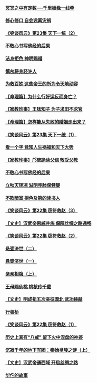 #### [冥冥之中有定数──千里姻缘一线牵](../pages/prog647/a102643074.md?t=08140124) 

#### [修心修口 自会远离灾祸](../pages/prog647/a102643036.md?t=08140124) 

#### [《笑谈风云》第23集 天下一统（2）](../pages/prog647/a102643014.md?t=08140124) 

#### [不敬心书写佛经的后果](../pages/prog647/a102642368.md?t=08140124) 

#### [洁身拒色 神明赐福](../pages/prog647/a102642363.md?t=08140124) 

#### [慎勿将身轻许人](../pages/prog647/a102642222.md?t=08140124) 

#### [为救百姓 这些帝王的所为令天地动容](../pages/prog647/a102642052.md?t=08140124) 

#### [【命理篇】为什么行好运反而身亡？](../pages/prog647/a102641592.md?t=08140124) 

#### [【家教珍事】王猛知子 为子求田不求官](../pages/prog647/a102641580.md?t=08140124) 

#### [【命理篇】怎样能从失败的婚姻走出来？](../pages/prog647/a102640802.md?t=08140124) 

#### [《笑谈风云》第23集 天下一统（1）](../pages/prog647/a102640791.md?t=08140124) 

#### [看一个字 竟知人生祸福和天下大势](../pages/prog647/a102640137.md?t=08140124) 

#### [【家教珍事】邝埜跪读父信 敬受父教](../pages/prog647/a102640131.md?t=08140124) 

#### [不敬心书写佛经的后果](../pages/prog647/a102639970.md?t=08140124) 

#### [立秋天转凉 滋阴养肺保健康](../pages/prog647/a102639236.md?t=08140124) 

#### [不欺暗室 拒色及第的读书人](../pages/prog647/a102639223.md?t=08140124) 

#### [《笑谈风云》第22集 窃符救赵（3）](../pages/prog647/a102639213.md?t=08140124) 

#### [【文史】汉武帝恩威并施 保障丝绸之路通畅](../pages/prog647/a102638665.md?t=08140124) 

#### [《笑谈风云》第22集 窃符救赵（2）](../pages/prog647/a102638635.md?t=08140124) 

#### [悬壶济世（二）](../pages/prog647/a102637876.md?t=08140124) 

#### [悬壶济世（一）](../pages/prog647/a102637864.md?t=08140124) 

#### [亲亲相隐（上）](../pages/prog647/a102637311.md?t=08140124) 

#### [王母赐仙桃 桃核传千载](../pages/prog647/a102636523.md?t=08140124) 

#### [【文史】明成祖五次亲征漠北 武功赫赫](../pages/prog647/a102636519.md?t=08140124) 

#### [行善桥](../pages/prog647/a102636040.md?t=08140124) 

#### [《笑谈风云》第22集 窃符救赵（1）](../pages/prog647/a102636037.md?t=08140124) 

#### [历史上真有“八戒” 留下火中涅盘的神迹](../pages/prog647/a102635944.md?t=08140124) 

#### [沉寂千年的地下军团：秦始皇陵之谜（上）](../pages/prog647/a102635362.md?t=08140124) 

#### [【文史】汉武帝通西域 开启丝绸之路](../pages/prog647/a102635355.md?t=08140124) 

#### [华佗的故事](../pages/prog647/a102632432.md?t=08140124) 

